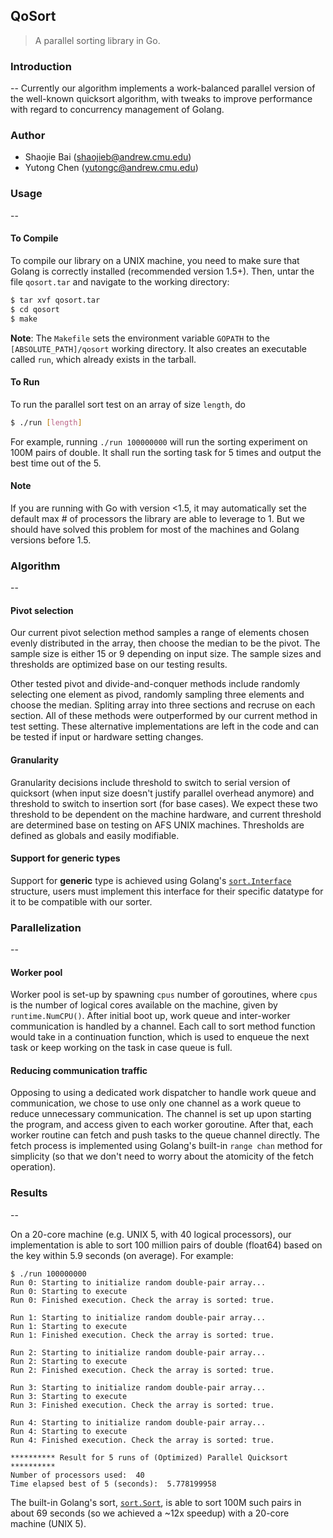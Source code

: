 ## QoSort

>A parallel sorting library in Go.

### Introduction

--
Currently our algorithm implements a work-balanced parallel version of the well-known quicksort algorithm, with tweaks to improve performance with regard to concurrency management of Golang. 



### Author

- Shaojie Bai (shaojieb@andrew.cmu.edu)
- Yutong Chen (yutongc@andrew.cmu.edu)



### Usage

--

#### To Compile

To compile our library on a UNIX machine, you need to make sure that Golang is correctly installed (recommended version 1.5+). Then, untar the file `qosort.tar` and navigate to the working directory:

```sh
$ tar xvf qosort.tar
$ cd qosort
$ make
```

**Note**: The `Makefile` sets the environment variable `GOPATH` to the `[ABSOLUTE_PATH]/qosort` working directory. It also creates an executable called `run`, which already exists in the tarball. 

#### To Run

To run the parallel sort test on an array of size `length`, do

```sh
$ ./run [length]
```

For example, running `./run 100000000` will run the sorting experiment on 100M pairs of double. It shall run the sorting task for 5 times and output the best time out of the 5.

#### Note

If you are running with Go with version <1.5, it may automatically set the default max # of processors the library are able to leverage to 1. But we should have solved this problem for most of the machines and Golang versions before 1.5.



### Algorithm

--
#### Pivot selection

Our current pivot selection method samples a range of elements chosen evenly distributed in the array, then choose the median to be the pivot. The sample size is either 15 or 9 depending on input size. The sample sizes and thresholds are optimized base on our testing results.

Other tested pivot and divide-and-conquer methods include randomly selecting one element as pivod, randomly sampling three elements and choose the median. Spliting array into three sections and recruse on each section. All of these methods were outperformed by our current method in test setting. These alternative implementations are left in the code and can be tested if input or hardware setting changes.

#### Granularity

Granularity decisions include threshold to switch to serial version of quicksort (when input size doesn't justify parallel overhead anymore) and threshold to switch to insertion sort (for base cases). We expect these two threshold to be dependent on the machine hardware, and current threshold are determined base on testing on AFS UNIX machines. Thresholds are defined as globals and easily modifiable.

#### Support for generic types

Support for **generic** type is achieved using Golang's [``sort.Interface``](https://Golang.org/pkg/sort/#Interface) structure, users must implement this interface for their specific datatype for it to be compatible with our sorter.



### Parallelization

--
#### Worker pool

Worker pool is set-up by spawning ``cpus`` number of goroutines, where ``cpus`` is the number of logical cores available on the machine, given by ``runtime.NumCPU()``. After initial boot up, work queue and inter-worker communication is handled by a channel. Each call to sort method function would take in a continuation function, which is used to enqueue the next task or keep working on the task in case queue is full.

#### Reducing communication traffic

Opposing to using a dedicated work dispatcher to handle work queue and communication, we chose to use only one channel as a work queue to reduce unnecessary communication. The channel is set up upon starting the program, and access given to each worker goroutine. After that, each worker routine can fetch and push tasks to the queue channel directly. The fetch process is implemented using Golang's built-in ``range chan`` method for simplicity (so that we don't need to worry about the atomicity of the fetch operation).



### Results

--

On a 20-core machine (e.g. UNIX 5, with 40 logical processors), our implementation is able to sort 100 million pairs of double (float64) based on the key within 5.9 seconds (on average). For example:

```
$ ./run 100000000
Run 0: Starting to initialize random double-pair array...
Run 0: Starting to execute
Run 0: Finished execution. Check the array is sorted: true.

Run 1: Starting to initialize random double-pair array...
Run 1: Starting to execute
Run 1: Finished execution. Check the array is sorted: true.

Run 2: Starting to initialize random double-pair array...
Run 2: Starting to execute
Run 2: Finished execution. Check the array is sorted: true.

Run 3: Starting to initialize random double-pair array...
Run 3: Starting to execute
Run 3: Finished execution. Check the array is sorted: true.

Run 4: Starting to initialize random double-pair array...
Run 4: Starting to execute
Run 4: Finished execution. Check the array is sorted: true.

********** Result for 5 runs of (Optimized) Parallel Quicksort **********
Number of processors used:  40
Time elapsed best of 5 (seconds):  5.778199958
```

The built-in Golang's sort, [`sort.Sort`](https://golang.org/pkg/sort/#Sort), is able to sort 100M such pairs in about 69 seconds (so we achieved a ~12x speedup) with a 20-core machine (UNIX 5).

